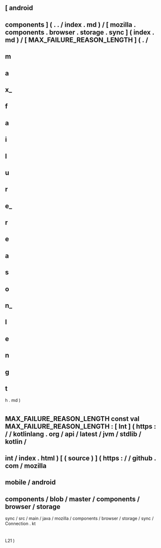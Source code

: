 [
android
-
components
]
(
.
.
/
index
.
md
)
/
[
mozilla
.
components
.
browser
.
storage
.
sync
]
(
index
.
md
)
/
[
MAX_FAILURE_REASON_LENGTH
]
(
.
/
-
m
-
a
-
x_
-
f
-
a
-
i
-
l
-
u
-
r
-
e_
-
r
-
e
-
a
-
s
-
o
-
n_
-
l
-
e
-
n
-
g
-
t
-
h
.
md
)
#
MAX_FAILURE_REASON_LENGTH
const
val
MAX_FAILURE_REASON_LENGTH
:
[
Int
]
(
https
:
/
/
kotlinlang
.
org
/
api
/
latest
/
jvm
/
stdlib
/
kotlin
/
-
int
/
index
.
html
)
[
(
source
)
]
(
https
:
/
/
github
.
com
/
mozilla
-
mobile
/
android
-
components
/
blob
/
master
/
components
/
browser
/
storage
-
sync
/
src
/
main
/
java
/
mozilla
/
components
/
browser
/
storage
/
sync
/
Connection
.
kt
#
L21
)
